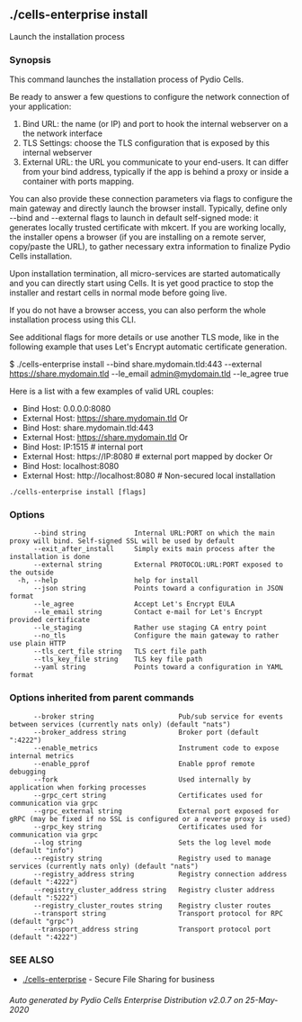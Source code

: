 ## ./cells-enterprise install

Launch the installation process

### Synopsis


 This command launches the installation process of Pydio Cells.

 Be ready to answer a few questions to configure the network connection of your application:
   1. Bind URL: the name (or IP) and port to hook the internal webserver on a the network interface 
   2. TLS Settings: choose the TLS configuration that is exposed by this internal webserver
   3. External URL: the URL you communicate to your end-users. It can differ from your bind address, 
      typically if the app is behind a proxy or inside a container with ports mapping.

 You can also provide these connection parameters via flags to configure the main gateway 
 and directly launch the browser install.
 Typically, define only --bind and --external flags to launch in default self-signed mode: 
 it generates locally trusted certificate with mkcert.
 If you are working locally, the installer opens a browser (if you are installing on a remote server, copy/paste the URL),
 to gather necessary extra information to finalize Pydio Cells installation. 

 Upon installation termination, all micro-services are started automatically and you can directly start using Cells. 
 It is yet good practice to stop the installer and restart cells in normal mode before going live.

 If you do not have a browser access, you can also perform the whole installation process using this CLI.

 See additional flags for more details or use another TLS mode, like in the following example that uses Let's Encrypt automatic certificate generation.

 $ ./cells-enterprise install --bind share.mydomain.tld:443 --external https://share.mydomain.tld --le_email admin@mydomain.tld --le_agree true

 Here is a list with a few examples of valid URL couples:
 
 - Bind Host: 0.0.0.0:8080
 - External Host: https://share.mydomain.tld
 Or
 - Bind Host: share.mydomain.tld:443
 - External Host: https://share.mydomain.tld
 Or
 - Bind Host: IP:1515               # internal port
 - External Host: https://IP:8080   # external port mapped by docker
 Or
 - Bind Host: localhost:8080
 - External Host: http://localhost:8080  # Non-secured local installation

 

```
./cells-enterprise install [flags]
```

### Options

```
      --bind string            Internal URL:PORT on which the main proxy will bind. Self-signed SSL will be used by default
      --exit_after_install     Simply exits main process after the installation is done
      --external string        External PROTOCOL:URL:PORT exposed to the outside
  -h, --help                   help for install
      --json string            Points toward a configuration in JSON format
      --le_agree               Accept Let's Encrypt EULA
      --le_email string        Contact e-mail for Let's Encrypt provided certificate
      --le_staging             Rather use staging CA entry point
      --no_tls                 Configure the main gateway to rather use plain HTTP
      --tls_cert_file string   TLS cert file path
      --tls_key_file string    TLS key file path
      --yaml string            Points toward a configuration in YAML format
```

### Options inherited from parent commands

```
      --broker string                     Pub/sub service for events between services (currently nats only) (default "nats")
      --broker_address string             Broker port (default ":4222")
      --enable_metrics                    Instrument code to expose internal metrics
      --enable_pprof                      Enable pprof remote debugging
      --fork                              Used internally by application when forking processes
      --grpc_cert string                  Certificates used for communication via grpc
      --grpc_external string              External port exposed for gRPC (may be fixed if no SSL is configured or a reverse proxy is used)
      --grpc_key string                   Certificates used for communication via grpc
      --log string                        Sets the log level mode (default "info")
      --registry string                   Registry used to manage services (currently nats only) (default "nats")
      --registry_address string           Registry connection address (default ":4222")
      --registry_cluster_address string   Registry cluster address (default ":5222")
      --registry_cluster_routes string    Registry cluster routes
      --transport string                  Transport protocol for RPC (default "grpc")
      --transport_address string          Transport protocol port (default ":4222")
```

### SEE ALSO

* [./cells-enterprise](./cells-enterprise)	 - Secure File Sharing for business

###### Auto generated by Pydio Cells Enterprise Distribution v2.0.7 on 25-May-2020
